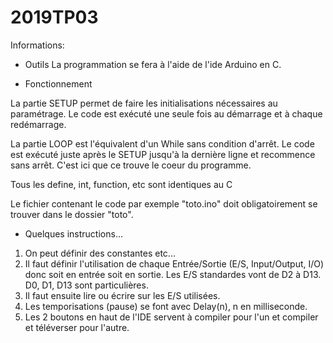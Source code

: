﻿# 2019TP03
Informations:
- Outils
La programmation se fera à l'aide de l'ide Arduino en C.

- Fonctionnement

La partie SETUP permet de faire les initialisations nécessaires au paramétrage.
Le code est exécuté une seule fois au démarrage et à chaque redémarrage.

La partie LOOP est l'équivalent d'un While sans condition d'arrêt.
Le code est exécuté juste après le SETUP jusqu'à la dernière ligne et recommence sans arrêt.
C'est ici que ce trouve le coeur du programme.

Tous les define, int, function, etc sont identiques au C

Le fichier contenant le code par exemple "toto.ino" doit obligatoirement se trouver dans le dossier "toto".

- Quelques instructions...
1) On peut définir des constantes etc...
2) Il faut définir l'utilisation de chaque Entrée/Sortie (E/S, Input/Output, I/O) donc soit en entrée soit en sortie.
Les E/S standardes vont de D2 à D13. D0, D1, D13 sont particulières.
3) Il faut ensuite lire ou écrire sur les E/S utilisées.
4) Les temporisations (pause) se font avec Delay(n), n en milliseconde.
5) Les 2 boutons en haut de l'IDE servent à compiler pour l'un et compiler et téléverser pour l'autre.
